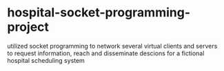 # hospital-socket-programming-project
utilized socket programming to network several virtual clients and servers to request information, reach and disseminate descions for a fictional hospital scheduling system
